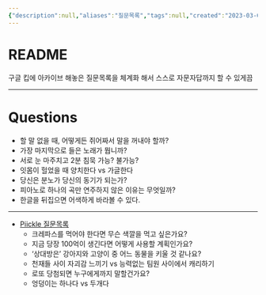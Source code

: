 ```yaml
---
{"description":null,"aliases":"질문목록","tags":null,"created":"2023-03-03T15:50:01","updated":"2023-07-15T21:33:02","title":"소재가 떨어졌을 때를 대비하기 위한 질문목록","dg-publish":true,"permalink":"/docs/소재가 떨어졌을 때를 대비하기 위한 질문목록/","dgPassFrontmatter":true}
---
```



# README

구글 킵에 아카이브 해놓은 질문목록을 체계화 해서 스스로 자문자답까지 할 수 있게끔

---

# Questions

- 할 말 없을 때, 어떻게든 쥐어짜서 말을 꺼내야 할까?
- 가장 마지막으로 들은 노래가 뭡니까?
- 서로 눈 마주치고 2분 침묵 가능? 불가능?
- 잇몸이 헐었을 때 양치한다 vs 가글한다
- 당신은 분노가 당신의 동기가 되는가?
- 피아노로 하나의 곡만 연주하지 않은 이유는 무엇일까?
- 한글을 뒤집으면 어색하게 바라볼 수 있다.

---
- [Piickle 질문목록](https://www.piickle.link/category)
	- 크레파스를 먹어야 한다면 무슨 색깔을 먹고 싶은가요?
	- 지금 당장 100억이 생긴다면 어떻게 사용할 계획인가요?
	- ‘상대방은’ 강아지와 고양이 중 어느 동물을 키울 것 같나요?
	- 천재들 사이 자괴감 느끼기 vs 능력없는 팀원 사이에서 캐리하기
	- 로또 당첨되면 누구에게까지 말할건가요?
	- 엉덩이는 하나다 vs 두개다
